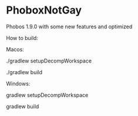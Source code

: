 # PhoboxNotGay

Phobos 1.9.0 with some new features and optimized




How to build:


Macos: 

./gradlew setupDecompWorkspace

./gradlew build



Windows: 

gradlew setupDecompWorkspace

gradlew build

